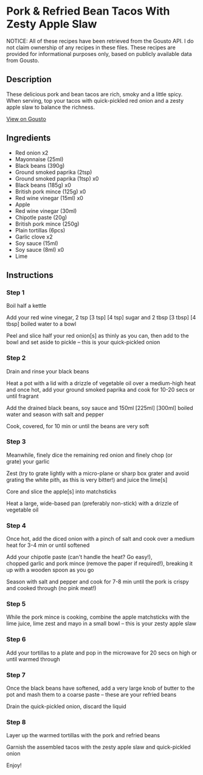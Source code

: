 # Pork & Refried Bean Tacos With Zesty Apple Slaw

NOTICE: All of these recipes have been retrieved from the Gousto API. I do not claim ownership of any recipes in these files. These recipes are provided for informational purposes only, based on publicly available data from Gousto.

## Description

These delicious pork and bean tacos are rich, smoky and a little spicy. When serving, top your tacos with quick-pickled red onion and a zesty apple slaw to balance the richness.

[View on Gousto](https://www.gousto.co.uk/recipes/cookbook/pork-re-fried-bean-tacos-with-zesty-apple-slaw)

## Ingredients

- Red onion x2
- Mayonnaise (25ml)
- Black beans (390g)
- Ground smoked paprika (2tsp)
- Ground smoked paprika (1tsp) x0
- Black beans (185g) x0
- British pork mince (125g) x0
- Red wine vinegar (15ml) x0
- Apple
- Red wine vinegar (30ml)
- Chipotle paste (20g)
- British pork mince (250g)
- Plain tortillas (6pcs)
- Garlic clove x2
- Soy sauce (15ml)
- Soy sauce (8ml) x0
- Lime

## Instructions


### Step 1

Boil half a kettle

Add your red wine vinegar, 2 tsp <span class="text-purple">[3 tsp]</span> <span class="text-danger">[4 tsp]</span> sugar and 2 tbsp <span class="text-purple">[3 tbsp]</span> <span class="text-danger">[4 tbsp]</span> boiled water to a bowl

Peel and slice half your red onion[s] as thinly as you can, then add to the bowl and set aside to pickle – this is your quick-pickled onion


### Step 2

Drain and rinse your black beans

Heat a pot with a lid with a drizzle of vegetable oil over a medium-high heat and once hot, add your ground smoked paprika and cook for 10-20 secs or until fragrant

Add the drained black beans, soy sauce and 150ml <span class="text-purple">[225ml] </span><span class="text-danger">[300ml]</span> boiled water and season with salt and pepper

Cook, covered, for 10 min or until the beans are very soft


### Step 3

Meanwhile, finely dice the remaining red onion and finely chop (or grate) your garlic

Zest (try to grate lightly with a micro-plane or sharp box grater and avoid grating the white pith, as this is very bitter!) and juice the lime[s]

Core and slice the apple[s] into matchsticks

Heat a large, wide-based pan (preferably non-stick) with a drizzle of vegetable oil


### Step 4

Once hot, add the diced onion with a pinch of salt and cook over a medium heat for 3-4 min or until softened

Add your chipotle paste (can't handle the heat? Go easy!), chopped garlic and pork mince (remove the paper if required!), breaking it up with a wooden spoon as you go

Season with salt and pepper and cook for 7-8 min until the pork is crispy and cooked through (no pink meat!)


### Step 5

While the pork mince is cooking, combine the apple matchsticks with the lime juice, lime zest and mayo in a small bowl – this is your zesty apple slaw


### Step 6

Add your tortillas to a plate and pop in the microwave for 20 secs on high or until warmed through


### Step 7

Once the black beans have softened, add a very large knob of butter to the pot and mash them to a coarse paste – these are your refried beans

Drain the quick-pickled onion, discard the liquid

### Step 8

Layer up the warmed tortillas with the pork and refried beans

Garnish the assembled tacos with the zesty apple slaw and quick-pickled onion

Enjoy!

